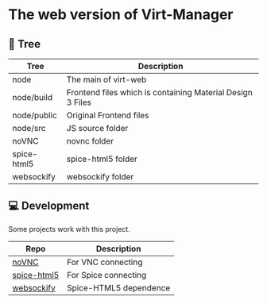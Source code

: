 # The web version of Virt-Manager

## 🌲 Tree

| Tree | Description |
| - | - |
| node | The main of virt-web |
| node/build | Frontend files which is containing Material Design 3 Files |
| node/public | Original Frontend files |
| node/src | JS source folder |
| noVNC | novnc folder |
| spice-html5 | spice-html5 folder |
| websockify | websockify folder |

## 💻 Development

Some projects work with this project.

| Repo | Description |
| - | - |
| [noVNC](https://github.com/novnc/noVNC, "noVNC") | For VNC connecting |
| [spice-html5](https://gitlab.freedesktop.org/spice/spice-html5, "spice-html5") | For Spice connecting |
| [websockify](https://github.com/novnc/websockify, "websockify") | Spice-HTML5 dependence |
